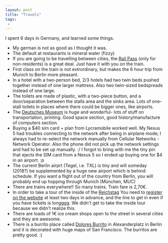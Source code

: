 ```yaml
---
layout: post
title: "Travels"
tags:
 -
---
```


I spent 6 days in Germany, and learned some things. 

* My german is not as good as I thought it was.
* The default at restaurants is mineral water (fizzy)
* If you are going to be travelling between cities, the [Rail Pass](http://www.germanrailpasses.com/) (only for non-residents) is a great deal. Just have it with you on the train. 
* First class on the train is not extrordinary, but makes the 6 hour trip from Munich to Berlin more pleasant. 
* In a hotel with a two-person bed, 2/3 hotels had two twin beds pushed together instead of one larger mattress. Also two twin-sized bedspreads instead of one large.
* The toilets are made of plastic, with a two-piece button, and a door/separation between the stalls area and the sinks area. Lots of one-stall toilets in places where there could be bigger ones, like airports. 
* The [Deutsches Museum](http://www.deutsches-museum.de/en) is huge and wonderful- lots of stuff on transportation, printing. Good space section, good history/manufacture of computers section.
* Buying a $40 sim card + plan from Lycramobile worked well. My Nexus 5 had troubles connecting to the network after being in airplane mode; I always had to re-select the network manually from Cellular Networks - Network Operator. Also the phone did not pick up the network settings and had to be set up manually. :/ I forgot to bring with me the tiny pin that ejects the SIM card from a Nexus 5 so I ended up buying one for $4 in an airport. :p
* The current Berlin airprt (Tegel, i.e. TXL) is tiny and will someday (2018?) be supplemented by a huge new airport which is behind schedule. If you want a flight out of the country from Berlin, you will probably end up hopping through Munich (München, MUC)
* There are trains everywhere!! So many trains. Train fare is 2,70€. 
* In order to take a tour of the inside of the [Reichstag](https://en.wikipedia.org/wiki/Reichstag_building) You need to [register on the website](https://www.bundestag.de/htdocs_e/visits) at least two days in advance, and the line to get in even if you have tickets is longggg. We didn't get to take the inside tour because we didn't realize this. 
* There are loads of 1€ ice cream shops open to the street in several cities and they are awesome.
* There is a burrito place called [Dolores Burrito](http://www.dolores-online.de/1000.html) in Alexanderplatz in Berlin and it is decorated with huge maps of San Francisco. The burritos are pretty good. :) 
